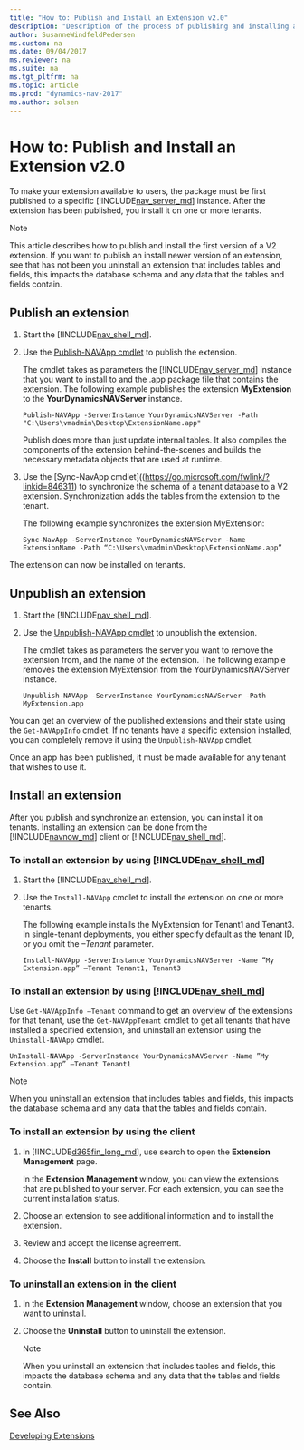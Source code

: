 ```yaml
---
title: "How to: Publish and Install an Extension v2.0"
description: "Description of the process of publishing and installing an extension"
author: SusanneWindfeldPedersen
ms.custom: na
ms.date: 09/04/2017
ms.reviewer: na
ms.suite: na
ms.tgt_pltfrm: na
ms.topic: article
ms.prod: "dynamics-nav-2017"
ms.author: solsen
---
```


# How to: Publish and Install an Extension v2.0
To make your extension available to users, the package must be first published to a specific [!INCLUDE[nav_server_md](includes/nav_server_md.md)] instance. After the extension has been published, you install it on one or more tenants.

> [!NOTE]  
>  This article describes how to publish and install the first version of a V2 extension. If you want to publish an install newer version of an extension, see  that has not been  you uninstall an extension that includes tables and fields, this impacts the database schema and any data that the tables and fields contain.  

## Publish an extension  

1.  Start the [!INCLUDE[nav_shell_md](includes/nav_shell_md.md)].

2.  Use the  [Publish-NAVApp cmdlet](https://go.microsoft.com/fwlink/?linkid=616079) to publish the extension.

    The cmdlet takes as parameters the [!INCLUDE[nav_server_md](includes/nav_server_md.md)] instance that you want to install to and the .app package file that contains the extension. The following example publishes the extension **MyExtension** to the **YourDynamicsNAVServer** instance.  

    ```  
    Publish-NAVApp -ServerInstance YourDynamicsNAVServer -Path "C:\Users\vmadmin\Desktop\ExtensionName.app"  
    ```  

    Publish does more than just update internal tables. It also compiles the components of the extension behind-the-scenes and builds the necessary metadata objects that are used at runtime.  

3. Use the [Sync-NavApp cmdlet]((https://go.microsoft.com/fwlink/?linkid=846311) to synchronize the schema of a tenant database to a V2 extension. Synchronization adds the tables from the extension to the tenant.

    The following example synchronizes the extension MyExtension: 
   
    ```
    Sync-NavApp -ServerInstance YourDynamicsNAVServer -Name ExtensionName -Path “C:\Users\vmadmin\Desktop\ExtensionName.app”
    ```
The extension can now be installed on tenants.

## Unpublish an extension  
1. Start the [!INCLUDE[nav_shell_md](includes/nav_shell_md.md)].

2. Use the [Unpublish-NAVApp cmdlet](https://go.microsoft.com/fwlink/?linkid=616080) to unpublish the extension.

    The cmdlet takes as parameters the server you want to remove the extension from, and the name of the extension. The following example removes the extension MyExtension from the YourDynamicsNAVServer instance.  

    ```  
    Unpublish-NAVApp -ServerInstance YourDynamicsNAVServer -Path MyExtension.app  
    ```  

You can get an overview of the published extensions and their state using the `Get-NAVAppInfo` cmdlet. If no tenants have a specific extension installed, you can completely remove it using the `Unpublish-NAVApp` cmdlet.

Once an app has been published, it must be made available for any tenant that wishes to use it.  

## Install an extension
After you publish and synchronize an extension, you can install it on tenants. Installing an extension can be done from the [!INCLUDE[navnow_md](includes/navnow_md.md)] client or [!INCLUDE[nav_shell_md](includes/nav_shell_md.md)].

### To install an extension by using [!INCLUDE[nav_shell_md](includes/nav_shell_md.md)] 

1. Start the [!INCLUDE[nav_shell_md](includes/nav_shell_md.md)].
2. Use the `Install-NAVApp` cmdlet to install the extension on one or more tenants.

    The following example installs the MyExtension for Tenant1 and Tenant3. In single-tenant deployments, you either specify default as the tenant ID, or you omit the *–Tenant* parameter.  

    ```  
    Install-NAVApp -ServerInstance YourDynamicsNAVServer -Name ”My Extension.app” –Tenant Tenant1, Tenant3  
    ```  

### To install an extension by using [!INCLUDE[nav_shell_md](includes/nav_shell_md.md)] 
Use `Get-NAVAppInfo –Tenant` command to get an overview of the extensions for that tenant, use the `Get-NAVAppTenant` cmdlet to get all tenants that have installed a specified extension, and uninstall an extension using the `Uninstall-NAVApp` cmdlet.

```
UnInstall-NAVApp -ServerInstance YourDynamicsNAVServer -Name ”My Extension.app” –Tenant Tenant1
```  

> [!NOTE]  
>  When you uninstall an extension that includes tables and fields, this impacts the database schema and any data that the tables and fields contain.

### To install an extension by using the client  

1.  In [!INCLUDE[d365fin_long_md](includes/d365fin_long_md.md)], use search to open the **Extension Management** page.

    In the **Extension Management** window, you can view the extensions that are published to your server. For each extension, you can see the current installation status. 
2.  Choose an extension to see additional information and to install the extension.  
3.  Review and accept the license agreement.  
4.  Choose the **Install** button to install the extension.      
    
### To uninstall an extension in the client

1. In the **Extension Management** window, choose an extension that you want to uninstall.
2. Choose the **Uninstall** button to uninstall the extension.
    
    > [!NOTE]  
    >  When you uninstall an extension that includes tables and fields, this impacts the database schema and any data that the tables and fields contain.
<!--
### To synchronize schemas
Before you install the extension, you must run the `Sync-NavApp` cmdlet. The `Sync-NavApp` synchronizes the schema of a tenant database to a V2 extension before installation; it adds the tables from the extension to the tenant.

    ```
    Sync-NavApp -ServerInstance NAV -Name ExtensionName -Path “C:\Users\vmadmin\Desktop\ExtensionName.app”
    ```

Next, run the `Start-NavAppDataUpgrade` cmdlet to upgrade the data from a previously installed version of an extension to a new version of an extension in the tenant database.

The following example upgrades the app with the specified name and version for the tenant with the ID **Tenant1**.

    ```
    Start-NAVAppDataUpgrade -ServerInstance DynamicsNAV -Name 'Proseware SmartApp' -Version 2.3.4.500 -Tenant 'Tenant1'
    ```

The next example upgrades an app that is returned from the `Get-NAVAppInfo` cmdlet for the tenant with the ID **Tenant1**.

    ```
    Get-NAVAppInfo -ServerInstance DynamicsNAV -Name 'Proseware SmartApp' -Version 2.3.4.500 | Start-NAVAppDataUpgrade -Tenant 'Tenant1'
    ```

This example upgrades the app at the specified path for the tenant with the ID **Tenant1**.

    ```
    Start-NAVAppDataUpgrade -ServerInstance DynamicsNAV -Path '.\Proseware SmartApp.navx' -Tenant 'Tenant1'
    ```
-->



## See Also  
[Developing Extensions](devenv-dev-overview.md)
